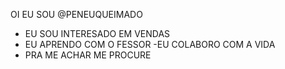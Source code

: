  OI EU SOU @PENEUQUEIMADO
- EU SOU INTERESADO EM VENDAS
- EU APRENDO COM O FESSOR
-EU COLABORO COM A VIDA
- PRA ME ACHAR ME PROCURE

<!---
PENEUQUEIMADO/PENEUQUEIMADO is a ✨ special ✨ repository because its `README.md` (this file) appears on your GitHub profile.
You can click the Preview link to take a look at your changes.
--->
